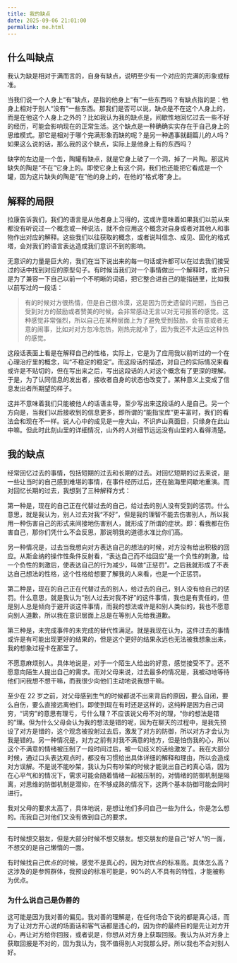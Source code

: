 ```yaml
---
title: 我的缺点
date: 2025-09-06 21:01:00
permalink: me.html
---
```


## 什么叫缺点

我认为缺是相对于满而言的，自身有缺点，说明至少有一个对应的完满的形象或标准。

当我们说一个人身上“有”缺点，是指的他身上“有”一些东西吗？有缺点指的是：他身上相对于别人“没有”一些东西。那我们是否可以说，缺点是不在这个人身上的，而是在他这个人身上之外的？比如我认为我的缺点是，间歇性地回忆过去一些不好的经历，可能会影响现在的正常生活。这个缺点是一种确确实实存在于自己身上的思维模式。那它是相对于哪个完满形象而缺的呢？是另一种遇事就翻篇儿的人吗？如果这么说的话，那么我的这个缺点，实际上是他身上有的东西吗？

缺字的左边是一个缶，陶罐有缺点，就是它身上破了一个洞，掉了一片陶。那这片缺失的陶是“不在”它身上的。即使它身上有这个洞，我们也还能把它看成是一个罐，因为这片缺失的陶是“在”他的身上的，在他的“格式塔”身上。

## 解释的局限

拉康告诉我们，我们的语言是从他者身上习得的，这或许意味着如果我们以前从来都没有听说过一个概念或一种说法，就不会应用这个概念对自身或者对其他人和事物作出对应的解释。这些我们以往获取的概念，或者说叫信念、成见、固化的格式塔，会对我们的语言表达造成我们意识不到的影响。

无意识的力量是巨大的，我们在当下说出来的每一句话或许都可以在过去我们接受过的话中找到对应的原型句子。有时候当我们对一个事情做出一个解释时，或许只是为了兼容一下自己以前一个不明晰的词语，把它整合进自己的能指链里，比如我以前写过的一段话：

> 有的时候对方很热情，但是自己很冷漠，这是因为历史遗留的问题，当自己受到对方的鼓励或者赞美的时候，会非常感动无言以对无可报答的感觉。这种感觉非常强烈，所以自己在某种层面上为了避免受到鼓励，会有意或者无意的闹事，比如对对方忽冷忽热，刚热完就冷了，因为我还不太适应这种热的感觉。

这段话表面上看是在解释自己的性格，实际上，它是为了应用我以前听过的一个在心理治疗里的概念，叫“不稳定的稳定”。而这段话的描述，对自己的实际情况来看或许是不贴切的，但在写出来之后，写出这段话的人对这个概念有了更深的理解。于是，为了认同信息的发出者，接收者自身的状态也改变了。某种意义上变成了信息发出者所期望的样子。

这并不意味着我们只能被他人的话语主导，至少写出来这段话的人是自己。另一个方向是，当我们以后接收到的信息更多，即所谓的“能指宝库”更丰富时，我们的看法会和现在不一样。说人心中的成见是一座大山，不识庐山真面目，只缘身在此山中嘛。但此时此刻山里的详细情况，山外的人对细节远远没有山里的人看得清楚。

## 我的缺点

经常回忆过去的事情，包括短期的过去和长期的过去。对回忆短期的过去来说，是一些让当时的自己感到难堪的事情，在事件经历过后，还在脑海里间歇地重演。而对回忆长期的过去，我想到了三种解释方式：

第一种是，现在的自己正在代替过去的自己，给过去的别人没有受到的惩罚。什么意思，就是我认为，别人过去对我“不好”，但是我的理智不能去伤害别人，所以我用一种伤害自己的形式来间接地伤害别人，就形成了所谓的症状。即：看我都在伤害自己，那你们凭什么不会反思，那说明我的道德水准比你们高。

另一种情况是，过去当我想向对方表达自己的想法的时候，对方没有给出积极的回应。从斯金纳的操作性条件反射看，“表达自己而不给回应”是一个负性的刺激，给一个负性的刺激后，使表达自己的行为减少，叫做“正惩罚”。之后我就形成了不表达自己想法的性格，这个性格给想要了解我的人来看，也是一个正惩罚。

第二种是，现在的自己正在代替过去的别人，给过去的自己，别人没有给自己的惩罚。什么意思，就是我认为“别人过去对我不好”的这件事情，我也是有责任的，但是别人总是倾向于避开谈这件事情，而我的想法或许是和别人类似的，我也不愿意向别人道歉，所以我在意识层面上总是在等别人先给我道歉。

第三种是，未完成事件的未完成的替代性满足。就是我现在认为，这件过去的事情或许是有可能出现更好的结果的，但是这个更好的结果永远也无法被我想象出来，我的想象过程卡在那里了。

不愿意麻烦别人。具体地说是，对于一个陌生人给出的好意，感觉接受不了。还不愿意向陌生人提出自己的需求。而对父母来说，过去最多的情况是，我被动地等待他们问我想不想干嘛，而我很少向他们主动地说我想干嘛。

至少在 22 岁之前，对父母感到生气的时候都说不出来背后的原因，要么自闭，要么自伤，要么直接远离他们。即使到现在有时还是这样的，这纯粹是因为自己词穷，“词穷”的意思有理亏，亏什么理？不应该说父母不对的理，“你的想法是错的”理。但为什么父母会认为我的想法是错的呢，因为在聊天的过程中，是我先预设了对方是错的，这个观念被投射过去后，激发了对方的防御，所以对方才会认为我是错的。另一种情况是，对方之前有对我不满意的地方，但是怕伤我的心，所以这个不满意的情绪被压制了一段时间过后，被一句歧义的话给激发了。我在大部分时候，通过口头表达观点时，都没有习惯给出具体详细的解释和理由，所以会造成对方误解。不是说不能吵架，我认为只有吵架的时候才能说出自己的真心话，因为在心平气和的情况下，需求可能会随着情绪一起被压制的，对情绪的防御机制是隔离，对思维的防御机制是潜抑，在不够成熟的情况下，这两个基本防御可能会同时进行。

我对父母的要求太高了，具体地说，是想让他们多问自己一些为什么，你是怎么想的。而我自己对他们又没有做到自己的要求。

---

有时候想交朋友，但是大部分时候不想交朋友。想交朋友的是自己“好人”的一面，不想交的是自己懒惰的一面。

有时候找自己优点的时候，感觉不是真心的，因为对优点的标准高。具体怎么高？这涉及的是参照群体，我预设的标准可能是，90%的人不具有的特性，才能被称为优点。

### 为什么说自己是伪善的

这可能是因为我对善的偏见。我对善的理解是，在任何场合下说的都是真心话，而为了让对方开心说的场面话和客气话都是违心的，因为你的最终目的是先让对方开心，再让对方给你回报，或者说是，你想从对方身上获取回报。我认为从对方身上获取回报是不对的，因为我认为，我不值得别人对我那么好。所以我也不会对别人好。